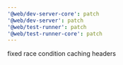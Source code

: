 ```yaml
---
'@web/dev-server-core': patch
'@web/dev-server': patch
'@web/test-runner': patch
'@web/test-runner-core': patch
---
```


fixed race condition caching headers
